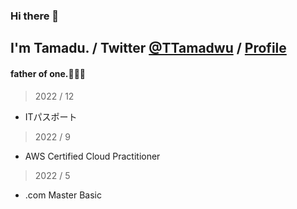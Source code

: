### Hi there 👋
## I'm Tamadu. / Twitter [@TTamadwu](https://twitter.com/TTamadwu) / [Profile](tamadu.wraptas.site)
#### father of one.:family_man_woman_boy:

> 2022 / 12    
 - ITパスポート

> 2022 / 9    
 - AWS Certified Cloud Practitioner

> 2022 / 5     
 - .com Master Basic


